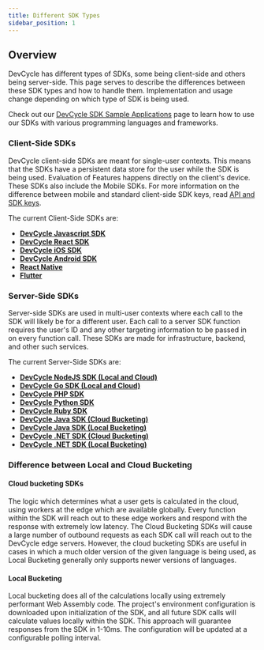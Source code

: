 ```yaml
---
title: Different SDK Types
sidebar_position: 1
---
```


## Overview

DevCycle has different types of SDKs, some being client-side and others being server-side. This page serves to describe the differences between these SDK types and how to handle them. Implementation and usage change depending on which type of SDK is being used.

Check out our [DevCycle SDK Sample Applications](/samples-example-apps.md) page to learn how to use our SDKs with various programming languages and frameworks.

### Client-Side SDKs

DevCycle client-side SDKs are meant for single-user contexts. This means that the SDKs have a persistent data store for the user while the SDK is being used. Evaluation of Features happens directly on the client's device. These SDKs also include the Mobile SDKs. For more information on the difference between mobile and standard client-side SDK keys, read [API and SDK keys](/docs/home/feature-management/organizing-your-flags-and-variables/api-and-sdk-keys).

The current Client-Side SDKs are:

- **[DevCycle Javascript SDK](/docs/sdk/client-side-sdks/javascript)**
- **[DevCycle React SDK](/docs/sdk/client-side-sdks/react)**
- **[DevCycle iOS SDK](/docs/sdk/client-side-sdks/ios)**
- **[DevCycle Android SDK](/docs/sdk/client-side-sdks/android)**
- **[React Native](/docs/sdk/client-side-sdks/react-native)**
- **[Flutter](/docs/sdk/client-side-sdks/flutter)**

### Server-Side SDKs

Server-side SDKs are used in multi-user contexts where each call to the SDK will likely be for a different user. Each call to a server SDK function requires the user's ID and any other targeting information to be passed in on every function call. These SDKs are made for infrastructure, backend, and other such services.

The current Server-Side SDKs are:

- **[DevCycle NodeJS SDK (Local and Cloud)](/docs/sdk/server-side-sdks/node)**
- **[DevCycle Go SDK (Local and Cloud)](/docs/sdk/server-side-sdks/go)**
- **[DevCycle PHP SDK](/docs/sdk/server-side-sdks/php)**
- **[DevCycle Python SDK](/docs/sdk/server-side-sdks/python)**
- **[DevCycle Ruby SDK](/docs/sdk/server-side-sdks/ruby)**
- **[DevCycle Java SDK (Cloud Bucketing)](/docs/sdk/server-side-sdks/java-cloud)**
- **[DevCycle Java SDK (Local Bucketing)](/docs/sdk/server-side-sdks/java-local)**
- **[DevCycle .NET SDK (Cloud Bucketing)](/docs/sdk/server-side-sdks/dotnet-cloud)**
- **[DevCycle .NET SDK (Local Bucketing)](/docs/sdk/server-side-sdks/dotnet-local)**

### Difference between Local and Cloud Bucketing

#### Cloud bucketing SDKs

The logic which determines what a user gets is calculated in the cloud, using workers at the edge which are available globally. Every function within the SDK will reach out to these edge workers and respond with the response with extremely low latency. The Cloud Bucketing SDKs will cause a large number of outbound requests as each SDK call will reach out to the DevCycle edge servers. However, the cloud bucketing SDKs are useful in cases in which a much older version of the given language is being used, as Local Bucketing generally only supports newer versions of languages.

#### Local Bucketing

Local bucketing does all of the calculations locally using extremely performant Web Assembly code. The project's environment configuration is downloaded upon initialization of the SDK, and all future SDK calls will calculate values locally within the SDK. This approach will guarantee responses from the SDK in 1-10ms. The configuration will be updated at a configurable polling interval.
